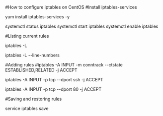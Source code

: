 #How to configure iptables on CentOS
#Install iptables-services

yum install iptables-services -y

systemctl status iptables
systemctl start iptables
systemctl enable iptables



#Listing current rules

iptables -L

iptables -L --line-numbers

#Adding rules
#iptables -A INPUT -m conntrack --ctstate ESTABLISHED,RELATED -j ACCEPT

iptables -A INPUT -p tcp --dport ssh -j ACCEPT

iptables -A INPUT -p tcp --dport 80 -j ACCEPT

#Saving and restoring rules

service iptables save
